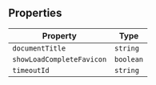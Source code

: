 ## Properties

| Property                                                       | Type      |
| -------------------------------------------------------------- | --------- |
| <a id="documenttitle"></a> `documentTitle`                     | `string`  |
| <a id="showloadcompletefavicon"></a> `showLoadCompleteFavicon` | `boolean` |
| <a id="timeoutid"></a> `timeoutId`                             | `string`  |

